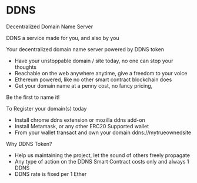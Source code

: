 # DDNS
Decentralized Domain Name Server

DDNS a service made for you, and also by you

Your decentralized domain name server powered by DDNS token

- Have your unstoppable domain / site today, no one can stop your thoughts
- Reachable on the web anywhere anytime, give a freedom to your voice
- Ethereum powered, like no other smart contract blockchain does
- Get your domain name at a penny cost, no fancy pricing, 

Be the first to name it!

To Register your domain(s) today

- Install chrome ddns extension or mozilla ddns add-on
- Install Metamask, or any other ERC20 Supported wallet
- From your wallet transact and own your domain ddns://mytrueownedsite

Why DDNS Token?

- Help us maintaining the project, let the sound of others freely propagate
- Any type of action on the DDNS Smart Contract costs only and always 1 DDNS
- DDNS rate is fixed per 1 Ether
